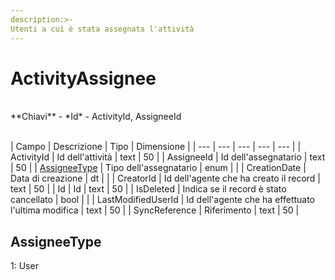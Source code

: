 ```yaml
---
description:>-
Utenti a cui è stata assegnata l'attività
---
```


# ActivityAssignee

<br>
**Chiavi**
- *Id*
- ActivityId, AssigneeId
<br><br>

| Campo | Descrizione | Tipo | Dimensione | 
| --- | --- | --- | --- | --- |
| ActivityId | Id dell'attività | text | 50 |
| AssigneeId | Id dell'assegnatario | text | 50 |
| [AssigneeType](#assigneetype) | Tipo dell'assegnatario | enum |  |
| CreationDate | Data di creazione | dt |  |
| CreatorId | Id dell'agente che ha creato il record | text | 50 |
| Id | Id | text | 50 |
| IsDeleted | Indica se il record è stato cancellato | bool |  |
| LastModifiedUserId | Id dell'agente che ha effettuato l'ultima modifica | text | 50 |
| SyncReference | Riferimento | text | 50 |

AssigneeType
---
1: User


